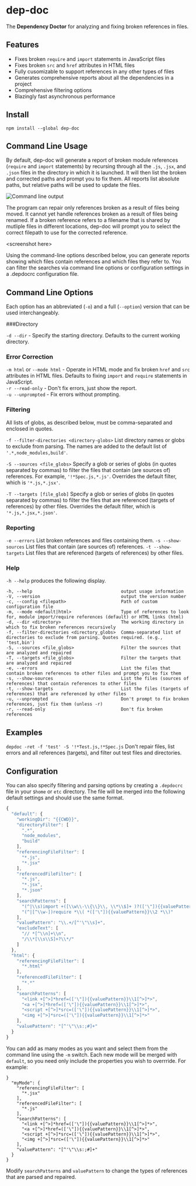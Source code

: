 
# dep-doc

The **Dependency Doctor** for analyzing and fixing broken references in files.

## Features

- Fixes broken `require` and `import` statements in JavaScript files
- Fixes broken `src` and `href` attributes in HTML files
- Fully cusomizable to support references in any other types of files
- Generates comprehensive reports about all the dependencies in a project
- Comprehensive filtering options
- Blazingly fast asynchronous performance

## Install

`npm install --global dep-doc`

## Command Line Usage

By default, dep-doc will generate a report of broken module references (`require` and `import` statements) by recursing through all the `.js`, `.jsx`, and `.json` files in the directory in which it is launched. It will then list the broken and corrected paths and prompt you to fix them. All reports list absolute paths, but relative paths will be used to update the files.

![Command line output](file:///Users/robertkendall/code/dependency-doctor/img/example1.png)

The program can repair only references broken as a result of files being moved. It cannot yet handle references broken as a result of files being renamed. If a broken reference refers to a filename that is shared by mutliple files in different locations, dep-doc will prompt you to select the correct filepath to use for the corrected reference.

 \<screenshot here>

 Using the command-line options described below, you can generate reports showing which files contain references and which files they refer to. You can filter the searches via command line options or configuration settings in a .depdocrc configuration file.

## Command Line Options

Each option has an abbreviated (`-o`) and a full (`--option`) version that can be used interchangeably.

###Directory

`-d --dir` - Specify the starting directory. Defaults to the current working directory.

### Error Correction

`-m html` or `--mode html` - Operate in HTML mode and fix broken `href` and `src` attributes in HTML files. Defaults to fixing `import` and `require` statements in JavaScript.  
`-r --read-only` - Don't fix errors, just show the report.  
`-u --unprompted` - Fix errors without prompting.

### Filtering

All lists of globs, as described below, must be comma-separated and enclosed in quotes.

`-f --filter-directories <directory-globs>`
List directory names or globs to exclude from parsing. The names are added to the default list of `'.*,node_modules,build'`.

`-S --sources <file_globs>`
Specify a glob or series of globs (in quotes separated by commas) to filter the files that contain (are sources of) references. For example, `'!*Spec.js,*.js'`. Overrides the default filter, which is `'*.js,*.jsx'`.

`-T --targets [file_glob]`
Specify a glob or series of globs (in quotes separated by commas) to filter the files that are referenced (targets of references) by other files. Overrides the default filter, which is `'*.js,*.jsx,*.json'`.

### Reporting

`-e --errors` List broken references and files containing them.
`-s --show-sources` List files that contain (are sources of) references.
`-t --show-targets` List files that are referenced (targets of references) by other files.

### Help

`-h --help` produces the following display.

```
-h, --help                                  output usage information
-V, --version                               output the version number
-c, --config <filepath>                     Path of custom configuration file
-m, --mode <default|html>                   Type of references to look for, module import/require references (default) or HTML links (html)
-d, --dir <directory>                       The working directory in which to fix broken references recursively
-f, --filter-directories <directory_globs>  Comma-separated list of directories to exclude from parsing. Quotes required. (e.g., 'test,bin')
-S, --sources <file_globs>                  Filter the sources that are analyzed and repaired
-T, --targets <file_globs>                  Filter the targets that are analyzed and repaired
-e, --errors                                List the files that contain broken references to other files and prompt you to fix them
-s, --show-sources                          List the files (sources of references) that contain references to other files
-t, --show-targets                          List the files (targets of references) that are referenced by other files
-u, --unprompted                            Don't prompt to fix broken references, just fix them (unless -r)
-r, --read-only                             Don't fix broken references
```

## Examples

`depdoc -ret -f 'test' -S '!*Test.js,!*Spec.js` Don't repair files, list errors and all references (targets), and filter out test files and directories.

## Configuration

You can also specify filtering and parsing options by creating a `.depdocrc` file in your `$home` or `etc` directory. The file will be merged into the following default settings and should use the same format.

```javascript
{
  "default": {
    "workingDir": "{{CWD}}",
    "directoryFilter": [
      ".*",
      "node_modules",
      "build"
    ],
    "referencingFileFilter": [
      "*.js",
      "*.jsx"
    ],
    "referencedFileFilter": [
      "*.js",
      "*.jsx",
      "*.json"
    ],
    "searchPatterns": [
      "(^|\\s)import +([\\w\\-\\{\\}\\, \\*\\$]+ )?(['\"]){{valuePattern}}\\3",
      "(^|[^\\w-])require *\\( *(['\"]){{valuePattern}}\\2 *\\)"
    ],
    "valuePattern": "\\.+/[^'\"\\s]+",
    "excludeText": [
      "// *[^\\n]+\\n",
      "/\\*[\\s\\S]+?\\*/"
    ]
  },
  "html": {
    "referencingFileFilter": [
      "*.html"
    ],
    "referencedFileFilter": [
      "*.*"
    ],
    "searchPatterns": [
      "<link +[^>]*href=(['\"]){{valuePattern}}\\1[^>]*>",
      "<a +[^>]*href=(['\"]){{valuePattern}}\\1[^>]*>",
      "<script +[^>]*src=(['\"]){{valuePattern}}\\1[^>]*>",
      "<img +[^>]*src=(['\"]){{valuePattern}}\\1[^>]*>"
    ],
    "valuePattern": "[^'\"\\s:;#]+"
  }
}
```

You can add as many modes as you want and select them from the command line using the `-m` switch. Each new mode will be merged with `default`, so you need only include the properties you wish to overrride. For example:

```
}
  "myMode": {
    "referencingFileFilter": [
      "*.jsx"
    ],
    "referencedFileFilter": [
      "*.js"
    ],
    "searchPatterns": [
      "<link +[^>]*href=(['\"]){{valuePattern}}\\1[^>]*>",
      "<a +[^>]*href=(['\"]){{valuePattern}}\\1[^>]*>",
      "<script +[^>]*src=(['\"]){{valuePattern}}\\1[^>]*>",
      "<img +[^>]*src=(['\"]){{valuePattern}}\\1[^>]*>"
    ],
    "valuePattern": "[^'\"\\s:;#]+"
  }
}
```
Modify `searchPatterns` and `valuePattern` to change the types of references that are parsed and repaired.
